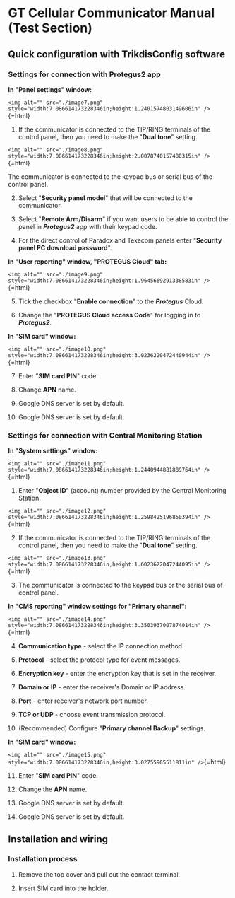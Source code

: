 # GT Cellular Communicator Manual (Test Section)

## Quick configuration with TrikdisConfig software

### Settings for connection with Protegus2 app

**In "Panel settings" window:**

`<img alt="" src="./image7.png" style="width:7.086614173228346in;height:1.2401574803149606in" />`{=html}

1.  If the communicator is connected to the TIP/RING terminals of the control panel, then you need to make the "**Dual tone**" setting.

`<img alt="" src="./image8.png" style="width:7.086614173228346in;height:2.0078740157480315in" />`{=html}

The communicator is connected to the keypad bus or serial bus of the control panel.

2.  Select "**Security panel model**" that will be connected to the communicator.

3.  Select "**Remote Arm/Disarm**" if you want users to be able to control the panel in ***Protegus2*** app with their keypad code.

4.  For the direct control of Paradox and Texecom panels enter "**Security panel PC download password**".

**In "User reporting" window, "PROTEGUS Cloud" tab:**

`<img alt="" src="./image9.png" style="width:7.086614173228346in;height:1.9645669291338583in" />`{=html}

5.  Tick the checkbox "**Enable connection**" to the ***Protegus*** Cloud.

6.  Change the "**PROTEGUS Cloud access Code**" for logging in to ***Protegus2***.

**In "SIM card" window:**

`<img alt="" src="./image10.png" style="width:7.086614173228346in;height:3.0236220472440944in" />`{=html}

7.  Enter "**SIM card PIN**" code.

8.  Change **APN** name.

9.  Google DNS server is set by default.

10. Google DNS server is set by default.

### Settings for connection with Central Monitoring Station

**In "System settings" window:**

`<img alt="" src="./image11.png" style="width:7.086614173228346in;height:1.2440944881889764in" />`{=html}

1.  Enter "**Object ID**" (account) number provided by the Central Monitoring Station.

`<img alt="" src="./image12.png" style="width:7.086614173228346in;height:1.2598425196850394in" />`{=html}

2.  If the communicator is connected to the TIP/RING terminals of the control panel, then you need to make the "**Dual tone**" setting.

`<img alt="" src="./image13.png" style="width:7.086614173228346in;height:1.6023622047244095in" />`{=html}

3.  The communicator is connected to the keypad bus or the serial bus of control panel.

**In "CMS reporting" window settings for "Primary channel":**

`<img alt="" src="./image14.png" style="width:7.086614173228346in;height:3.3503937007874014in" />`{=html}

4.  **Communication type** - select the **IP** connection method.

5.  **Protocol** - select the protocol type for event messages.

6.  **Encryption key** - enter the encryption key that is set in the receiver.

7.  **Domain or IP** - enter the receiver's Domain or IP address.

8.  **Port** - enter receiver's network port number.

9.  **TCP or UDP** - choose event transmission protocol.

10. (Recommended) Configure "**Primary channel Backup**" settings.

**In "SIM card" window:**

`<img alt="" src="./image15.png" style="width:7.086614173228346in;height:3.02755905511811in" />`{=html}

11. Enter "**SIM card PIN**" code.

12. Change the **APN** name.

13. Google DNS server is set by default.

14. Google DNS server is set by default.

## Installation and wiring

### Installation process

1.  Remove the top cover and pull out the contact terminal.

2.  Insert SIM card into the holder.
